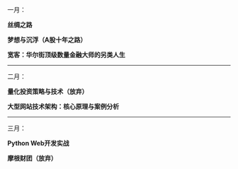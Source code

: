 一月：  

**丝绸之路** 

**梦想与沉浮（A股十年之路）**  

**宽客：华尔街顶级数量金融大师的另类人生**
****  

二月：

**量化投资策略与技术（放弃）**  

**大型网站技术架构：核心原理与案例分析**

****
三月：

**Python Web开发实战**

**摩根财团（放弃）**